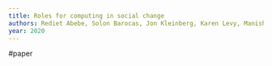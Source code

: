 ```yaml
---
title: Roles for computing in social change
authors: Rediet Abebe, Solon Barocas, Jon Kleinberg, Karen Levy, Manish Raghavan, David G. Robinson
year: 2020
---
```

#paper


